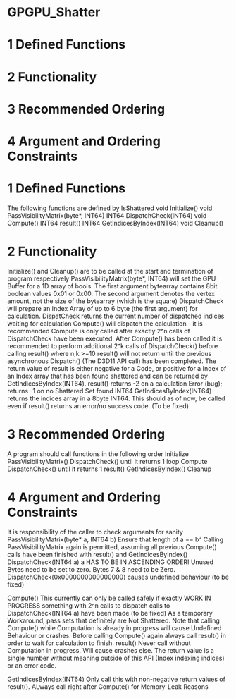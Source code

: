 # GPGPU_Shatter

# 1 Defined Functions
# 2 Functionality
# 3 Recommended Ordering
# 4 Argument and Ordering Constraints


# 1 Defined Functions

The following functions are defined by IsShattered
void Initialize()
void PassVisibilityMatrix(byte*, INT64)
INT64 DispatchCheck(INT64)
void Compute()
INT64 result()
INT64 GetIndicesByIndex(INT64)
void Cleanup()


# 2 Functionality

Initialize() and Cleanup() are to be called at the start and termination of program respectively
PassVisibilityMatrix(byte*, INT64) will set the GPU Buffer for a 1D array of bools. The first argument bytearray contains 8bit 
boolean values 0x01 or 0x00. The second argument denotes the vertex amount, not the size of the bytearray (which is the square)
DispatchCheck will prepare an Index Array of up to 6 byte (the first argument) for calculation. DispatCheck returns the current number of dispatched indices waiting for calculation
Compute() will dispatch the calculation - it is recommended Compute is only called after exactly 2^n calls of DispatchCheck
have been executed. After Compute() has been called it is recommended to perform additional 2^k calls of DispatchCheck()
before calling result() where n,k >=10
result() will not return until the previous asynchronous Dispatch() (The D3D11 API call) has been completed.
The return value of result is either negative for a Code, or positive for a Index of an Index array that has been found shattered
and can be returned by GetIndicesByIndex(INT64). result() returns -2 on a calculation Error (bug); returns -1 on no Shattered Set
found
INT64 GetIndicesByIndex(INT64) returns the indices array in a 8byte INT64. This should as of now, be called even if result()
returns an error/no success code. (To be fixed)

# 3 Recommended Ordering

A program should call functions in the following order
Initialize
PassVisibilityMatrix()
DispatchCheck()  until it returns 1
loop
 Compute
 DispatchCheck() until it returns 1
 result()
 GetIndicesByIndex()
Cleanup

# 4 Argument and Ordering Constraints

It is responsibility of the caller to check arguments for sanity
PassVisibilityMatrix(byte* a, INT64 b)
Ensure that length of a == b²
Calling PassVisibilityMatrix again is permitted, assuming all previous Compute() calls have been finished with result() and
GetIndicesByIndex()
DispatchCheck(INT64 a)
a HAS TO BE IN ASCENDING ORDER! Unused Bytes need to be set to zero. Bytes 7 & 8 need to be Zero.
DispatchCheck(0x0000000000000000) causes undefined behaviour (to be fixed)

Compute()
This currently can only be called safely if exactly WORK IN PROGRESS something with 2^n calls to dispatch calls to DispatchCheck(INT64 a) have been made (to be fixed)
As a temporary Workaround, pass sets that definitely are Not Shattered.
Note that calling Compute() while Computation is already in progress will cause Undefined Behaviour or crashes.
Before calling Compute() again always call result() in order to wait for calculation to finish.
result()
Never call without Computation in progress. Will cause crashes else.
The return value is a single number without meaning outside of this API  (Index indexing indices)
or an error code.

GetIndicesByIndex(INT64)
Only call this with non-negative return values of result(). ALways call right after Compute() for Memory-Leak Reasons

